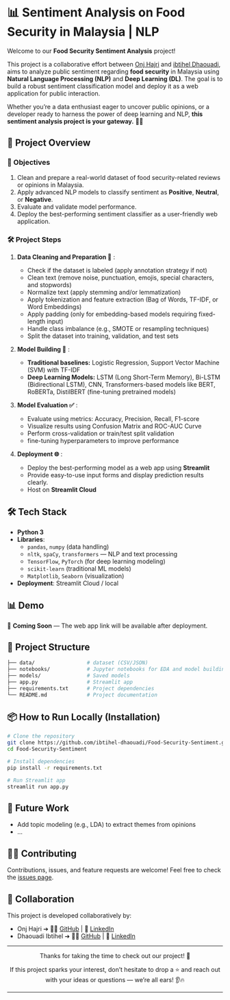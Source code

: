 # 📊 Sentiment Analysis on Food Security in Malaysia | NLP

Welcome to our **Food Security Sentiment Analysis** project!

This project is a collaborative effort between [Onj Hajri](https://github.com/onsrajhi) and [ibtihel Dhaouadi](https://github.com/ibtihel-dhaouadi), aims to analyze public sentiment regarding **food security** in Malaysia using **Natural Language Processing (NLP)** and **Deep Learning (DL)**. The goal is to build a robust sentiment classification model and deploy it as a web application for public interaction.

Whether you’re a data enthusiast eager to uncover public opinions, or a developer ready to harness the power of deep learning and NLP, **this sentiment analysis project is your gateway.** 🚀✨


## 🚀 Project Overview

### 🎯 Objectives

1. Clean and prepare a real-world dataset of food security-related reviews or opinions in Malaysia.
2. Apply advanced NLP models to classify sentiment as **Positive**, **Neutral**, or **Negative**.
3. Evaluate and validate model performance.
4. Deploy the best-performing sentiment classifier as a user-friendly web application.

### 🛠️ Project Steps
1. **Data Cleaning and Preparation 🧹** :
   - Check if the dataset is labeled (apply annotation strategy if not)
   - Clean text (remove noise, punctuation, emojis, special characters, and stopwords)
   - Normalize text (apply stemming and/or lemmatization)
   - Apply tokenization and feature extraction (Bag of Words, TF-IDF, or Word Embeddings)
   - Apply padding (only for embedding-based models requiring fixed-length input)
   - Handle class imbalance (e.g., SMOTE or resampling techniques)
   - Split the dataset into training, validation, and test sets
     
2. **Model Building 🤖** :
   - **Traditional baselines:** Logistic Regression, Support Vector Machine (SVM) with TF-IDF 
   - **Deep Learning Models:** LSTM (Long Short-Term Memory), Bi-LSTM (Bidirectional LSTM), CNN, Transformers-based models like BERT, RoBERTa, DistilBERT (fine-tuning pretrained models)
     
3. **Model Evaluation ✅** :
   - Evaluate using metrics: Accuracy, Precision, Recall, F1-score
   - Visualize results using Confusion Matrix and ROC-AUC Curve
   - Perform cross-validation or train/test split validation
   - fine-tuning hyperparameters to improve performance
     
4. **Deployment 🌐** :
   - Deploy the best-performing model as a web app using **Streamlit**
   - Provide easy-to-use input forms and display prediction results clearly.
   - Host on **Streamlit Cloud**



## 🛠️ Tech Stack

- **Python 3**
- **Libraries**:
  - `pandas`, `numpy` (data handling)
  - `nltk`, `spaCy`, `transformers` — NLP and text processing 
  - `TensorFlow`, `PyTorch` (for deep learning modeling)
  - `scikit-learn` (traditional ML models)
  - `Matplotlib`, `Seaborn` (visualization)
- **Deployment**: Streamlit Cloud / local


## 📊 Demo

🚧 **Coming Soon** — The web app link will be available after deployment.

## 📂 Project Structure
```bash
├── data/                 # dataset (CSV/JSON)
├── notebooks/            # Jupyter notebooks for EDA and model building
├── models/               # Saved models
├── app.py                # Streamlit app
├── requirements.txt      # Project dependencies
└── README.md             # Project documentation
```

## 📦 How to Run Locally (Installation)

```bash
# Clone the repository
git clone https://github.com/ibtihel-dhaouadi/Food-Security-Sentiment.git
cd Food-Security-Sentiment

# Install dependencies
pip install -r requirements.txt

# Run Streamlit app
streamlit run app.py

```




## 📌 Future Work
- Add topic modeling (e.g., LDA) to extract themes from opinions
- ...



## 🕵️‍♂️ Contributing
Contributions, issues, and feature requests are welcome!
Feel free to check the [issues page](https://github.com/ibtihel-dhaouadi/Food-Security-Sentiment/issues).




## 🤝 Collaboration
This project is developed collaboratively by:

- Onj Hajri ➔   🧑‍💻 [GitHub](https://github.com/onsrajhi)  | 🔗 [LinkedIn](https://www.linkedin.com/in/onsrj/) 
- Dhaouadi Ibtihel ➔  🧑‍💻 [GitHub](https://github.com/ibtihel-dhaouadi) | 🔗 [LinkedIn](https://www.linkedin.com/in/ibtihel-dhaouadi/) 

---

<p align="center"> Thanks for taking the time to check out our project! 🙌 </p>

<p align="center"> If this project sparks your interest, don’t hesitate to drop a ⭐ and reach out with your ideas or questions — we’re all ears! 👂🔥 </p>

---




